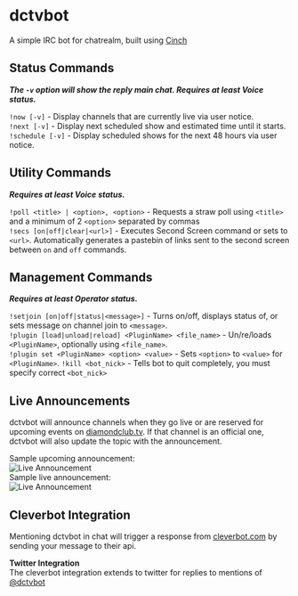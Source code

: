 # dctvbot
A simple IRC bot for chatrealm, built using [Cinch](https://github.com/cinchrb/cinch)  

## Status Commands
**_The `-v` option will show the reply main chat. Requires at least Voice status._**  

`!now [-v]` - Display channels that are currently live via user notice.<br>`!next [-v]` - Display next scheduled show and estimated time until it starts.<br>`!schedule [-v]` - Display scheduled shows for the next 48 hours via user notice.  

## Utility Commands
**_Requires at least Voice status._**  

`!poll <title> | <option>, <option>` - Requests a straw poll using `<title>` and a minimum of 2 `<option>` separated by commas<br>`!secs [on|off|clear|<url>]` - Executes Second Screen command or sets to `<url>`. Automatically generates a pastebin of links sent to the second screen between `on` and `off` commands.  

## Management Commands
**_Requires at least Operator status._**  

`!setjoin [on|off|status|<message>]` - Turns on/off, displays status of, or sets message on channel join to `<message>`.<br>`!plugin [load|unload|reload] <PluginName> <file_name>` - Un/re/loads `<PluginName>`, optionally using `<file_name>`.<br>`!plugin set <PluginName> <option> <value>` - Sets `<option>` to `<value>` for `<PluginName>`. `!kill <bot_nick>` - Tells bot to quit completely, you must specify correct `<bot_nick>`  

## Live Announcements
dctvbot will announce channels when they go live or are reserved for upcoming events on [diamondclub.tv](https://diamondclub.tv). If that channel is an official one, dctvbot will also update the topic with the announcement.  

Sample upcoming announcement:<br>![Live Announcement](https://dl.dropboxusercontent.com/u/18589646/dctvbot_announce_soon.png)<br>Sample live announcement:<br>![Live Announcement](https://dl.dropboxusercontent.com/u/18589646/dctvbot_announce_live.png)  

## Cleverbot Integration
Mentioning dctvbot in chat will trigger a response from [cleverbot.com](https://cleverbot.com) by sending your message to their api.  

**Twitter Integration**<br>The cleverbot integration extends to twitter for replies to mentions of [@dctvbot](https://twitter.com/dctvbot)  
